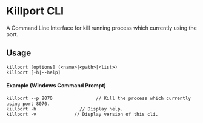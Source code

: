 # Killport CLI
A Command Line Interface for kill running process which currently using the port.

## Usage

```
killport [options] (<name>|<path>|<list>)
killport [-h|--help]
```
#### Example (Windows Command Prompt)

```
killport --p 8070                // Kill the process which currently using port 8070.
killport -h                // Display help.
killport -v              // Display version of this cli.
```
